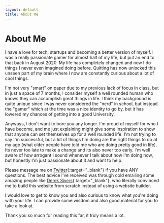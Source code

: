 ```yaml
---
layout: default
title: About Me
---
```


# About Me

I have a love for tech, startups and becoming a better version of myself. I was a really passionate gamer for almost half of my life, but put an end to that back in August 2020. My life has completely changed and now I do things I never even imagined doing before. Quitting has now unlocked this unseen part of my brain where I now am constantly curious about a lot of cool things.

I'm not very "smart" on paper due to my previous lack of focus in class, but in just a space of 7 months, I consider myself a well rounded human who knows they can accomplish great things in life. I think my background is quite unique since I was never considered the "nerd" in school, but instead the "gamer" which at the time was a nice identity to go by, but it has lowered my chances of getting into a good University.

Anyways, I don't want to bore you any longer. I'm proud of myself for who I have become, and me just explaining might give some inspiration to show that anyone can set themselves up for a well rounded life. I'm not trying to say I'm successful, but a lot of things I'm doing are the right things to do at my age (what older people have told me who are doing pretty good in life). Its never too late to make a change and its also never too early. I'm well aware of how arrogant I sound whenever I talk about how I'm doing now, but honestly I'm just passionate about it and want to help.

Please message me on [Twitter](https://twitter.com/parsamesgarha){:target="\_blank"} if you have ANY questions. The best advice I've received was through cold emailing some amazing people like [Derek Sivers](https://twitter.com/sivers){:target="\_blank"}, who literally convinced me to build this website from scratch instead of using a website builder.

I would love to get to know you and also curious to know what you're doing with your life. I can provide some wisdom and also good material for you to take a look at.

Thank you so much for reading this far, it truly means a lot.
